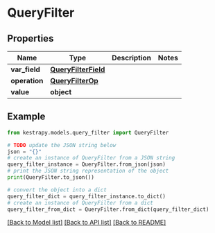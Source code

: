 # QueryFilter


## Properties

Name | Type | Description | Notes
------------ | ------------- | ------------- | -------------
**var_field** | [**QueryFilterField**](QueryFilterField.md) |  | 
**operation** | [**QueryFilterOp**](QueryFilterOp.md) |  | 
**value** | **object** |  | 

## Example

```python
from kestrapy.models.query_filter import QueryFilter

# TODO update the JSON string below
json = "{}"
# create an instance of QueryFilter from a JSON string
query_filter_instance = QueryFilter.from_json(json)
# print the JSON string representation of the object
print(QueryFilter.to_json())

# convert the object into a dict
query_filter_dict = query_filter_instance.to_dict()
# create an instance of QueryFilter from a dict
query_filter_from_dict = QueryFilter.from_dict(query_filter_dict)
```
[[Back to Model list]](../README.md#documentation-for-models) [[Back to API list]](../README.md#documentation-for-api-endpoints) [[Back to README]](../README.md)


